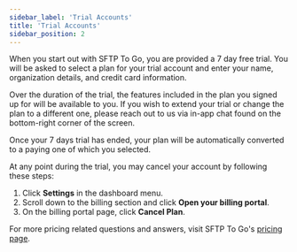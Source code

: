 ```yaml
---
sidebar_label: 'Trial Accounts'
title: 'Trial Accounts'
sidebar_position: 2
---
```

When you start out with SFTP To Go, you are provided a 7 day free trial. You will be asked to select a plan for your trial account and enter your name, organization details, and credit card information. 

Over the duration of the trial, the features included in the plan you signed up for will be available to you. If you wish to extend your trial or change the plan to a different one, please reach out to us via in-app chat found on the bottom-right corner of the screen.

Once your 7 days trial has ended, your plan will be automatically converted to a paying one of which you selected.

At any point during the trial, you may cancel your account by following these steps:

1. Click **Settings** in the dashboard menu.
2. Scroll down to the billing section and click **Open your billing portal**.
3. On the billing portal page, click **Cancel Plan**.


For more pricing related questions and answers, visit SFTP To Go's [pricing page](https://sftptogo.com/pricing).
